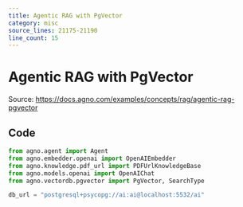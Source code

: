 ```yaml
---
title: Agentic RAG with PgVector
category: misc
source_lines: 21175-21190
line_count: 15
---
```


# Agentic RAG with PgVector
Source: https://docs.agno.com/examples/concepts/rag/agentic-rag-pgvector



## Code

```python
from agno.agent import Agent
from agno.embedder.openai import OpenAIEmbedder
from agno.knowledge.pdf_url import PDFUrlKnowledgeBase
from agno.models.openai import OpenAIChat
from agno.vectordb.pgvector import PgVector, SearchType

db_url = "postgresql+psycopg://ai:ai@localhost:5532/ai"
